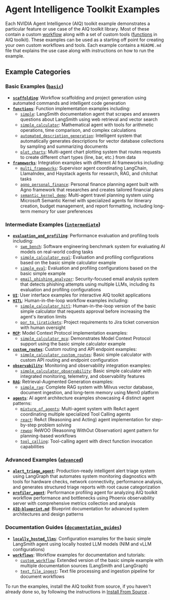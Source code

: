 <!--
SPDX-FileCopyrightText: Copyright (c) 2025, NVIDIA CORPORATION & AFFILIATES. All rights reserved.
SPDX-License-Identifier: Apache-2.0

Licensed under the Apache License, Version 2.0 (the "License");
you may not use this file except in compliance with the License.
You may obtain a copy of the License at

http://www.apache.org/licenses/LICENSE-2.0

Unless required by applicable law or agreed to in writing, software
distributed under the License is distributed on an "AS IS" BASIS,
WITHOUT WARRANTIES OR CONDITIONS OF ANY KIND, either express or implied.
See the License for the specific language governing permissions and
limitations under the License.
-->

# Agent Intelligence Toolkit Examples

Each NVIDIA Agent Intelligence (AIQ) toolkit example demonstrates a particular feature or use case of the AIQ toolkit library. Most of these contain a custom [workflow](../docs/source/tutorials/index.md) along with a set of custom tools ([functions](../docs/source/workflows/functions/index.md) in AIQ toolkit). These examples can be used as a starting off point for creating your own custom workflows and tools. Each example contains a `README.md` file that explains the use case along with instructions on how to run the example.

## Example Categories

### Basic Examples ([`basic`](basic/))
- **[`scaffolding`](basic/scaffolding/)**: Workflow scaffolding and project generation using automated commands and intelligent code generation
- **[`functions`](basic/functions/)**: Function implementation examples including:
  - [`simple`](basic/functions/simple/): LangSmith documentation agent that scrapes and answers questions about LangSmith using web retrieval and vector search
  - [`simple_calculator`](basic/functions/simple_calculator/): Mathematical agent with tools for arithmetic operations, time comparison, and complex calculations
  - [`automated_description_generation`](basic/functions/automated_description_generation/): Intelligent system that automatically generates descriptions for vector database collections by sampling and summarizing documents
  - [`plot_charts`](basic/functions/plot_charts/): Multi-agent chart plotting system that routes requests to create different chart types (line, bar, etc.) from data
- **[`frameworks`](basic/frameworks/)**: Integration examples with different AI frameworks including:
  - [`multi_frameworks`](basic/frameworks/multi_frameworks/): Supervisor agent coordinating LangChain, LlamaIndex, and Haystack agents for research, RAG, and chitchat tasks
  - [`agno_personal_finance`](basic/frameworks/agno_personal_finance/): Personal finance planning agent built with Agno framework that researches and creates tailored financial plans
  - [`semantic_kernel_demo`](basic/frameworks/semantic_kernel_demo/): Multi-agent travel planning system using Microsoft Semantic Kernel with specialized agents for itinerary creation, budget management, and report formatting, including long-term memory for user preferences

### Intermediate Examples ([`intermediate`](intermediate/))
- **[`evaluation_and_profiling`](intermediate/evaluation_and_profiling/)**: Performance evaluation and profiling tools including:
  - [`swe_bench`](intermediate/evaluation_and_profiling/swe_bench/): Software engineering benchmark system for evaluating AI models on real-world coding tasks
  - [`simple_calculator_eval`](intermediate/evaluation_and_profiling/simple_calculator_eval/): Evaluation and profiling configurations based on the basic simple calculator example
  - [`simple_eval`](intermediate/evaluation_and_profiling/simple_eval/): Evaluation and profiling configurations based on the basic simple example
  - [`email_phishing_analyzer`](intermediate/evaluation_and_profiling/email_phishing_analyzer/): Security-focused email analysis system that detects phishing attempts using multiple LLMs, including its evaluation and profiling configurations
- **[`UI`](intermediate/UI/)**: User interface examples for interactive AIQ toolkit applications
- **[`HITL`](intermediate/HITL/)**: Human-in-the-loop workflow examples including:
  - [`simple_calculator_hitl`](intermediate/HITL/simple_calculator_hitl/): Human-in-the-loop version of the basic simple calculator that requests approval before increasing the agent's iteration limits
  - [`por_to_jiratickets`](intermediate/HITL/por_to_jiratickets/): Project requirements to Jira ticket conversion with human oversight
- **[`MCP`](intermediate/MCP/)**: Model Context Protocol implementation examples:
  - [`simple_calculator_mcp`](intermediate/MCP/simple_calculator_mcp/): Demonstrates Model Context Protocol support using the basic simple calculator example
- **[`custom_routes`](intermediate/custom_routes/)**: Custom routing and API endpoint examples:
  - [`simple_calculator_custom_routes`](intermediate/custom_routes/simple_calculator_custom_routes/): Basic simple calculator with custom API routing and endpoint configuration
- **[`observability`](intermediate/observability/)**: Monitoring and observability integration examples:
  - [`simple_calculator_observability`](intermediate/observability/simple_calculator_observability/): Basic simple calculator with integrated monitoring, telemetry, and observability features
- **[`RAG`](intermediate/RAG/)**: Retrieval-Augmented Generation examples:
  - [`simple_rag`](intermediate/RAG/simple_rag/): Complete RAG system with Milvus vector database, document ingestion, and long-term memory using Mem0 platform
- **[`agents`](intermediate/agents/)**: AI agent architecture examples showcasing 4 distinct agent patterns:
  - [`mixture_of_agents`](intermediate/agents/mixture_of_agents/): Multi-agent system with ReAct agent coordinating multiple specialized Tool Calling agents
  - [`react`](intermediate/agents/react/): ReAct (Reasoning and Acting) agent implementation for step-by-step problem solving
  - [`rewoo`](intermediate/agents/rewoo/): ReWOO (Reasoning WithOut Observation) agent pattern for planning-based workflows
  - [`tool_calling`](intermediate/agents/tool_calling/): Tool-calling agent with direct function invocation capabilities

### Advanced Examples ([`advanced`](advanced/))
- **[`alert_triage_agent`](advanced/alert_triage_agent/)**: Production-ready intelligent alert triage system using LangGraph that automates system monitoring diagnostics with tools for hardware checks, network connectivity, performance analysis, and generates structured triage reports with root cause categorization
- **[`profiler_agent`](advanced/profiler_agent/)**: Performance profiling agent for analyzing AIQ toolkit workflow performance and bottlenecks using Phoenix observability server with comprehensive metrics collection and analysis
- **[`AIQ-blueprint.md`](advanced/aiq-blueprint.md)**: Blueprint documentation for advanced system architectures and design patterns

### Documentation Guides ([`documentation_guides`](documentation_guides/))
- **[`locally_hosted_llms`](documentation_guides/locally_hosted_llms/)**: Configuration examples for the basic simple LangSmith agent using locally hosted LLM models (NIM and vLLM configurations)
- **[`workflows`](documentation_guides/workflows/)**: Workflow examples for documentation and tutorials:
  - [`custom_workflow`](documentation_guides/workflows/custom_workflow/): Extended version of the basic simple example with multiple documentation sources (LangSmith and LangGraph)
  - [`text_file_ingest`](documentation_guides/workflows/text_file_ingest/): Text file processing and ingestion pipeline for document workflows

To run the examples, install the AIQ toolkit from source, if you haven't already done so, by following the instructions in  [Install From Source](../docs/source/quick-start/installing.md#install-from-source) .
